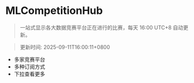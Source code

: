 # MLCompetitionHub

> 一站式显示各大数据竞赛平台正在进行的比赛，每天 16:00 UTC+8 自动更新。
  
> 更新时间: 2025-09-11T16:00:11+0800 

* 多家竞赛平台
* 多种订阅方式
* 下拉查看更多